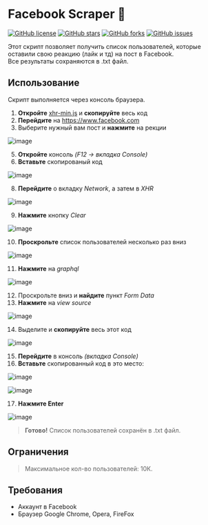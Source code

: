 # Facebook Scraper :space_invader:

[![GitHub license](https://img.shields.io/github/license/obrienser/Facebook-Scraper)](https://github.com/obrienser/Facebook-Scraper)
[![GitHub stars](https://img.shields.io/github/stars/obrienser/Facebook-Scraper)](https://github.com/obrienser/Facebook-Scraper/stargazers)
[![GitHub forks](https://img.shields.io/github/forks/obrienser/Facebook-Scraper)](https://github.com/obrienser/Facebook-Scraper/network)
[![GitHub issues](https://img.shields.io/github/issues/obrienser/Facebook-Scraper)](https://github.com/obrienser/Facebook-Scraper/issues)

Этот скрипт позволяет получить список пользователей, которые оставили свою реакцию (лайк и тд) на пост в Facebook.<br>
Все результаты сохраняются в .txt файл.

## Использование
Скрипт выполняется через консоль браузера.

1. **Откройте** [xhr-min.js](https://github.com/obrienser/Facebook-Scraper/blob/main/xhr-min.js) и **скопируйте** весь код
2. **Перейдите** на https://www.facebook.com
3. Выберите нужный вам пост и **нажмите** на рекции

![image](https://user-images.githubusercontent.com/50111192/124273235-6d21ec00-db48-11eb-86b1-321dd8f24aab.png)

5. **Откройте** консоль *(F12 -> вкладка Console)*
6. **Вставьте** скопированый код

![image](https://user-images.githubusercontent.com/50111192/124273754-179a0f00-db49-11eb-863e-b38f540e4d4e.png)

8. **Перейдите** о вкладку *Network*, а затем в *XHR*

![image](https://user-images.githubusercontent.com/50111192/124274143-92632a00-db49-11eb-861c-8612b0ee904b.png)

9. **Нажмите** кнопку *Clear*

![image](https://user-images.githubusercontent.com/50111192/124274369-db1ae300-db49-11eb-8241-0245b1f74bcb.png)

10. **Проскрольте** список пользователей несколько раз вниз

![image](https://user-images.githubusercontent.com/50111192/124274811-64321a00-db4a-11eb-97af-f2ab95df6788.png)

11. **Нажмите** на *graphql*

![image](https://user-images.githubusercontent.com/50111192/124274956-917ec800-db4a-11eb-97a0-63f97603e756.png)

12. Проскрольте вниз и **найдите** пункт *Form Data*
13. **Нажмите** на *view source*

![image](https://user-images.githubusercontent.com/50111192/124275278-f0dcd800-db4a-11eb-93df-0865a1375f45.png)

14. Выделите и **скопируйте** весь этот код

![image](https://user-images.githubusercontent.com/50111192/124275382-1a95ff00-db4b-11eb-830b-3af77e427994.png)

15. **Перейдите** в консоль *(вкладка Console)*
16. **Вставьте** скопированный код в это место:

![image](https://user-images.githubusercontent.com/50111192/124275556-5fba3100-db4b-11eb-83e2-70cfb122ee42.png)

![image](https://user-images.githubusercontent.com/50111192/124275673-88422b00-db4b-11eb-8858-1a82d5a1c5b3.png)


17. **Нажмите Enter**

![image](https://user-images.githubusercontent.com/50111192/124275798-b1fb5200-db4b-11eb-95e2-14f81800ea27.png)

>**Готово!** Список пользователей сохранён в .txt файл.


## Ограничения
>Максимальное кол-во пользователей: 10К.

## Требования
* Аккаунт в Facebook
* Браузер Google Chrome, Opera, FireFox
